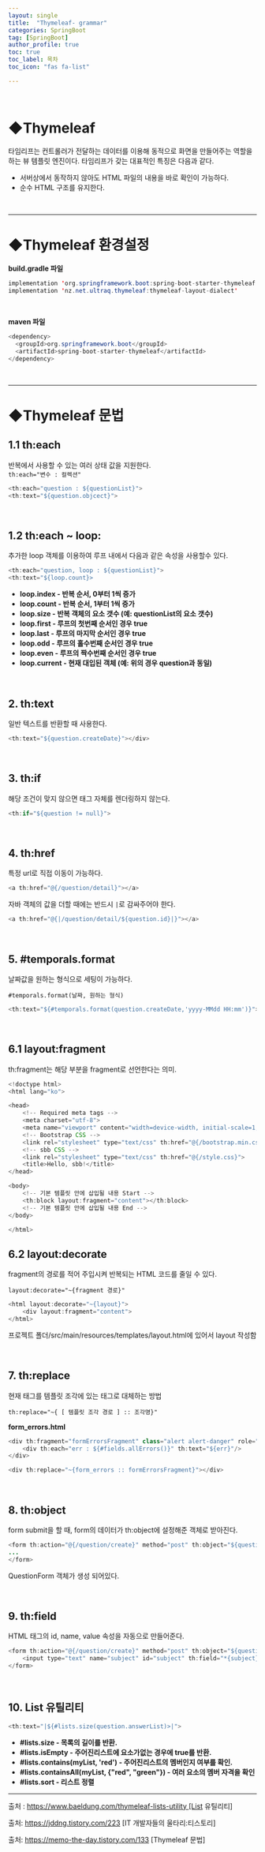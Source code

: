 ```yaml
---
layout: single
title:  "Thymeleaf- grammar"
categories: SpringBoot
tag: [SpringBoot]
author_profile: true
toc: true
toc_label: 목차
toc_icon: "fas fa-list"

---
```


<br>





# ◆Thymeleaf

타임리프는 컨트롤러가 전달하는 데이터를 이용해 동적으로 화면을 만들어주는 역할을 하는 뷰 템플릿 엔진이다. 타임리프가 갖는 대표적인  특징은 다음과 같다.<br>



- 서버상에서 동작하지 않아도 HTML 파일의 내용을 바로 확인이 가능하다.
- 순수 HTML 구조를 유지한다.

<br/>







---

# ◆Thymeleaf 환경설정



**build.gradle 파일**

```java
implementation 'org.springframework.boot:spring-boot-starter-thymeleaf'
implementation 'nz.net.ultraq.thymeleaf:thymeleaf-layout-dialect'
```

<br/>

**maven 파일**

```java
<dependency>
  <groupId>org.springframework.boot</groupId>
  <artifactId>spring-boot-starter-thymeleaf</artifactId>
</dependency>
```

<br/>







---

# ◆Thymeleaf 문법



## 1.1 th:each

반복에서 사용할 수 있는 여러 상태 값을 지원한다.<br>`th:each="변수 : 컬렉션"`

```java
<th:each="question : ${questionList}">
<th:text="${question.objcect}">
```

<br/>



## 1.2 th:each ~ loop:

추가한 loop 객체를 이용하여 루프 내에서 다음과 같은 속성을 사용할수 있다.

```java
<th:each="question, loop : ${questionList}">
<th:text="${loop.count}>
```

- **loop.index - 반복 순서, 0부터 1씩 증가**
- **loop.count - 반복 순서, 1부터 1씩 증가**
- **loop.size - 반복 객체의 요소 갯수 (예: questionList의 요소 갯수)**
- **loop.first - 루프의 첫번째 순서인 경우 true**
- **loop.last - 루프의 마지막 순서인 경우 true**
- **loop.odd - 루프의 홀수번째 순서인 경우 true**
- **loop.even - 루프의 짝수번째 순서인 경우 true**
- **loop.current - 현재 대입된 객체 (예: 위의 경우 question과 동일)**

<br/>



## 2. th:text

일반 텍스트를 반환할 때 사용한다.

```java
<th:text="${question.createDate}"></div>
```

<br/>



## 3. th:if

해당 조건이 맞지 않으면 태그 자체를 렌더링하지 않는다.

```java
<th:if="${question != null}">
```

<br/>



## 4. th:href

특정 url로 직접 이동이 가능하다.

```java
<a th:href="@{/question/detail}"></a>
```

자바 객체의 값을 더할 때에는 반드시 `|`로 감싸주어야 한다.

```java
<a th:href="@{|/question/detail/${question.id}|}"></a>
```

<br/>



## 5. \#temporals.format

날짜값을 원하는 형식으로 세팅이 가능하다.

`#temporals.format(날짜, 원하는 형식)`

```java
<th:text="${#temporals.format(question.createDate,'yyyy-MMdd HH:mm')}">
```

<br/>



## 6.1 layout:fragment

th:fragment는 해당 부분을 fragment로 선언한다는 의미.

```java
<!doctype html>
<html lang="ko">

<head>
	<!-- Required meta tags -->
	<meta charset="utf-8">
	<meta name="viewport" content="width=device-width, initial-scale=1, shrink-to-fit=no">
	<!-- Bootstrap CSS -->
	<link rel="stylesheet" type="text/css" th:href="@{/bootstrap.min.css}">
	<!-- sbb CSS -->
	<link rel="stylesheet" type="text/css" th:href="@{/style.css}">
	<title>Hello, sbb!</title>
</head>

<body>
	<!-- 기본 템플릿 안에 삽입될 내용 Start -->
	<th:block layout:fragment="content"></th:block>
	<!-- 기본 템플릿 안에 삽입될 내용 End -->
</body>

</html>
```



## 6.2 layout:decorate

fragment의 경로를 적어 주입시켜 반복되는  HTML 코드를 줄일 수 있다.

`layout:decorate="~{fragment 경로}"`

```java
<html layout:decorate="~{layout}">
	<div layout:fragment="content">
</html>
```

프로젝트 폴더/src/main/resources/templates/layout.html에 있어서 layout 작성함

<br/>



## 7. th:replace

현재 태그를 템플릿 조각에 있는 태그로 대체하는 방법

`th:replace="~{ [ 템플릿 조각 경로 ] :: 조각명}"`

**form_errors.html**

```java
<div th:fragment="formErrorsFragment" class="alert alert-danger" role="alert" th:if="${#fields.hasAnyErrors()}">
	<div th:each="err : ${#fields.allErrors()}" th:text="${err}"/>
</div>	
```



```java
<div th:replace="~{form_errors :: formErrorsFragment}"></div>
```

<br/>



## 8. th:object

form submit을 할 때, form의 데이터가 th:object에 설정해준 객체로 받아진다.

```java
<form th:action="@{/question/create}" method="post"	th:object="${questionForm}">
...
</form>
```

QuestionForm 객체가 생성 되어있다.

<br/>



## 9. th:field

HTML 태그의 id, name, value 속성을 자동으로 만들어준다.

```java
<form th:action="@{/question/create}" method="post"	th:object="${questionForm}">
	<input type="text" name="subject" id="subject" th:field="*{subject}" >	
</form>
```

<br/>



## 10. List 유틸리티

```java
<th:text="|${#lists.size(question.answerList)>|">
```

- **#lists.size - 목록의 길이를 반환.** 
- **#lists.isEmpty - 주어진리스트에 요소가없는 경우에 true를 반환.**
- **#lists.contains(myList, 'red') - 주어진리스트의 멤버인지 여부를 확인.**
- **#lists.containsAll(myList, {"red", "green"}) - 여러 요소의 멤버 자격을 확인**
- **#lists.sort - 리스트 정렬**





---







출처 : <a href="https://www.baeldung.com/thymeleaf-lists-utility">https://www.baeldung.com/thymeleaf-lists-utility [List 유틸리티]</a>

출처: https://jddng.tistory.com/223 [IT 개발자들의 울타리:티스토리]

출처: <a href="https://memo-the-day.tistory.com/133"> https://memo-the-day.tistory.com/133 </a>[Thymeleaf 문법]

